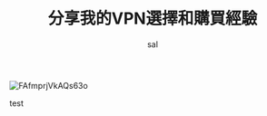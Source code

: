 ﻿---
layout: post
title:  "分享我的VPN選擇和購買經驗"
author: sal
categories: [ Lifestyle ]
tags: [ GitHub ]
rating: 4.5
---

![FAfmprjVkAQs63o](https://user-images.githubusercontent.com/2377148/186891506-86c2a21e-f2d5-4640-99ad-6f8162d752af.png)

test

